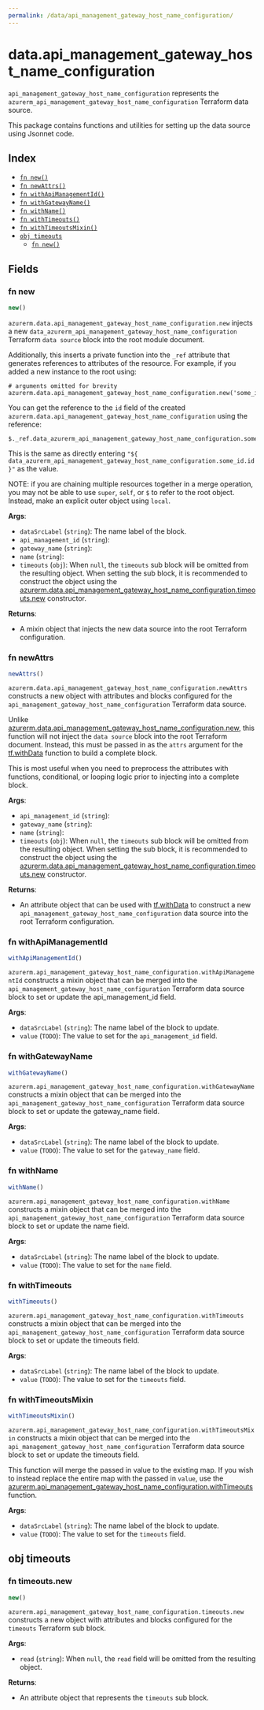 ```yaml
---
permalink: /data/api_management_gateway_host_name_configuration/
---
```


# data.api_management_gateway_host_name_configuration

`api_management_gateway_host_name_configuration` represents the `azurerm_api_management_gateway_host_name_configuration` Terraform data source.



This package contains functions and utilities for setting up the data source using Jsonnet code.


## Index

* [`fn new()`](#fn-new)
* [`fn newAttrs()`](#fn-newattrs)
* [`fn withApiManagementId()`](#fn-withapimanagementid)
* [`fn withGatewayName()`](#fn-withgatewayname)
* [`fn withName()`](#fn-withname)
* [`fn withTimeouts()`](#fn-withtimeouts)
* [`fn withTimeoutsMixin()`](#fn-withtimeoutsmixin)
* [`obj timeouts`](#obj-timeouts)
  * [`fn new()`](#fn-timeoutsnew)

## Fields

### fn new

```ts
new()
```


`azurerm.data.api_management_gateway_host_name_configuration.new` injects a new `data_azurerm_api_management_gateway_host_name_configuration` Terraform `data source`
block into the root module document.

Additionally, this inserts a private function into the `_ref` attribute that generates references to attributes of the
resource. For example, if you added a new instance to the root using:

    # arguments omitted for brevity
    azurerm.data.api_management_gateway_host_name_configuration.new('some_id')

You can get the reference to the `id` field of the created `azurerm.data.api_management_gateway_host_name_configuration` using the reference:

    $._ref.data_azurerm_api_management_gateway_host_name_configuration.some_id.get('id')

This is the same as directly entering `"${ data_azurerm_api_management_gateway_host_name_configuration.some_id.id }"` as the value.

NOTE: if you are chaining multiple resources together in a merge operation, you may not be able to use `super`, `self`,
or `$` to refer to the root object. Instead, make an explicit outer object using `local`.

**Args**:
  - `dataSrcLabel` (`string`): The name label of the block.
  - `api_management_id` (`string`): 
  - `gateway_name` (`string`): 
  - `name` (`string`): 
  - `timeouts` (`obj`):  When `null`, the `timeouts` sub block will be omitted from the resulting object. When setting the sub block, it is recommended to construct the object using the [azurerm.data.api_management_gateway_host_name_configuration.timeouts.new](#fn-apimanagementgatewayhostnameconfigurationtimeoutsnew) constructor.

**Returns**:
- A mixin object that injects the new data source into the root Terraform configuration.


### fn newAttrs

```ts
newAttrs()
```


`azurerm.data.api_management_gateway_host_name_configuration.newAttrs` constructs a new object with attributes and blocks configured for the `api_management_gateway_host_name_configuration`
Terraform data source.

Unlike [azurerm.data.api_management_gateway_host_name_configuration.new](#fn-apimanagementgatewayhostnameconfigurationnew), this function will not inject the `data source`
block into the root Terraform document. Instead, this must be passed in as the `attrs` argument for the
[tf.withData](https://github.com/tf-libsonnet/core/tree/main/docs#fn-withdata) function to build a complete block.

This is most useful when you need to preprocess the attributes with functions, conditional, or looping logic prior to
injecting into a complete block.

**Args**:
  - `api_management_id` (`string`): 
  - `gateway_name` (`string`): 
  - `name` (`string`): 
  - `timeouts` (`obj`):  When `null`, the `timeouts` sub block will be omitted from the resulting object. When setting the sub block, it is recommended to construct the object using the [azurerm.data.api_management_gateway_host_name_configuration.timeouts.new](#fn-apimanagementgatewayhostnameconfigurationtimeoutsnew) constructor.

**Returns**:
  - An attribute object that can be used with [tf.withData](https://github.com/tf-libsonnet/core/tree/main/docs#fn-withdata) to construct a new `api_management_gateway_host_name_configuration` data source into the root Terraform configuration.


### fn withApiManagementId

```ts
withApiManagementId()
```

`azurerm.api_management_gateway_host_name_configuration.withApiManagementId` constructs a mixin object that can be merged into the `api_management_gateway_host_name_configuration`
Terraform data source block to set or update the api_management_id field.



**Args**:
  - `dataSrcLabel` (`string`): The name label of the block to update.
  - `value` (`TODO`): The value to set for the `api_management_id` field.


### fn withGatewayName

```ts
withGatewayName()
```

`azurerm.api_management_gateway_host_name_configuration.withGatewayName` constructs a mixin object that can be merged into the `api_management_gateway_host_name_configuration`
Terraform data source block to set or update the gateway_name field.



**Args**:
  - `dataSrcLabel` (`string`): The name label of the block to update.
  - `value` (`TODO`): The value to set for the `gateway_name` field.


### fn withName

```ts
withName()
```

`azurerm.api_management_gateway_host_name_configuration.withName` constructs a mixin object that can be merged into the `api_management_gateway_host_name_configuration`
Terraform data source block to set or update the name field.



**Args**:
  - `dataSrcLabel` (`string`): The name label of the block to update.
  - `value` (`TODO`): The value to set for the `name` field.


### fn withTimeouts

```ts
withTimeouts()
```

`azurerm.api_management_gateway_host_name_configuration.withTimeouts` constructs a mixin object that can be merged into the `api_management_gateway_host_name_configuration`
Terraform data source block to set or update the timeouts field.



**Args**:
  - `dataSrcLabel` (`string`): The name label of the block to update.
  - `value` (`TODO`): The value to set for the `timeouts` field.


### fn withTimeoutsMixin

```ts
withTimeoutsMixin()
```

`azurerm.api_management_gateway_host_name_configuration.withTimeoutsMixin` constructs a mixin object that can be merged into the `api_management_gateway_host_name_configuration`
Terraform data source block to set or update the timeouts field.

This function will merge the passed in value to the existing map. If you wish
to instead replace the entire map with the passed in `value`, use the [azurerm.api_management_gateway_host_name_configuration.withTimeouts](TODO)
function.


**Args**:
  - `dataSrcLabel` (`string`): The name label of the block to update.
  - `value` (`TODO`): The value to set for the `timeouts` field.


## obj timeouts



### fn timeouts.new

```ts
new()
```


`azurerm.api_management_gateway_host_name_configuration.timeouts.new` constructs a new object with attributes and blocks configured for the `timeouts`
Terraform sub block.



**Args**:
  - `read` (`string`):  When `null`, the `read` field will be omitted from the resulting object.

**Returns**:
  - An attribute object that represents the `timeouts` sub block.
